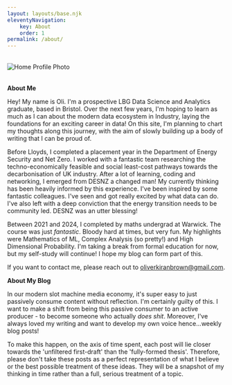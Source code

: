 ```yaml
---
layout: layouts/base.njk
eleventyNavigation:
    key: About
    order: 1
permalink: /about/
---
```

<div style="display: flex; align-items: top; gap: 2rem; max-width: 800px; margin: 2rem auto;">
  <div>
    <img src="./headshot_wide.jpg" alt="Home Profile Photo">
  </div>
</div>

**About Me**

Hey! My name is Oli. I'm a prospective LBG Data Science and Analytics graduate, based in Bristol. Over the next few years, I'm hoping to learn as much as I can about the modern data ecosystem in Industry, laying the foundations for an exciting career in data! On this site, I'm planning to chart my thoughts along this journey, with the aim of slowly building up a body of writing that I can be proud of.

Before Lloyds, I completed a placement year in the Department of Energy Security and Net Zero. I worked with a fantastic team researching the techno-economically feasible and social least-cost pathways towards the decarbonisation of UK industry. After a lot of learning, coding and networking, I emerged from DESNZ a changed man! My currently thinking has been heavily informed by this experience. I've been inspired by some fantastic colleagues. I've seen and got really excited by what data can do. I've also left with a deep conviction that the energy transition needs to be community led. DESNZ was an utter blessing!

Between 2021 and 2024, I completed by maths undergrad at Warwick. The course was just *fantastic*. Bloody hard at times, but very fun. My highlights were Mathematics of ML, Complex Analysis (so pretty!) and High Dimensional Probability. I'm taking a break from formal education for now, but my self-study will continue! I hope my blog can form part of this. 

If you want to contact me, please reach out to [oliverkiranbrown@gmail.com](mailto:oliverkiranbrown@gmail.com).

**About My Blog**

In our modern slot machine media economy, it's super easy to just passively consume content without reflection. I'm certainly guilty of this. I want to make a shift from being this passive consumer to an active producer - to become someone who actually *does shit*. Moreover, I've always loved my writing and want to develop my own voice hence...weekly blog posts! 

To make this happen, on the axis of time spent, each post will lie closer towards the 'unfiltered first-draft' than the 'fully-formed thesis'. Therefore, please don't take these posts as a perfect representation of what I believe or the best possible treatment of these ideas. They will be a snapshot of my thinking in time rather than a full, serious treatment of a topic. 








